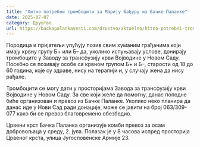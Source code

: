 ```yaml
---
title: "Хитно потребни тромбоцити за Марију Бађуру из Бачке Паланке"
date: 2025-07-07
category: Друштво
url: https://backapalankavesti.com/drustvo/aktuelno/hitno-potrebni-trombociti-za-mariju-badjuru-iz-backe-palanke/
---
```


Породица и пријатељи упућују позив свим хуманим грађанима који имају крвну групу Б+ или Б– да, уколико испуњавају услове, донирају тромбоците у Заводу за трансфузију крви Војводине у Новом Саду. Посебно се позивају особе са крвном групом Б+ и Б–, старости од 18 до 60 година, које су здраве, нису на терапији и, у случају жена да нису рађале.

Тромбоцити се могу дати у просторијама Завода за трансфузију крви Војводине у Новом Саду. За све који желе да помогну, данас поподне биће организован и превоз из Бачке Паланке. Уколико неко планира да данас иде у Нови Сад ради донације, може се јавити на број 063/309-077 како би се превоз благовремено обезбедио.

Црвени крст Бачка Паланка организује комби превоз за осам добровољаца у среду, 2. јула. Полазак је у 8 часова испред просторија Црвеног крста, улица Југословенске Армије 23.
